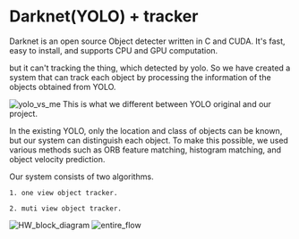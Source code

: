 # Darknet(YOLO) + tracker #
Darknet is an open source Object detecter written in C and CUDA. It's fast, easy to install, and supports CPU and GPU computation.

but it can't tracking the thing, which detected by yolo.
So we have created a system that can track each object by processing the information of the objects obtained from YOLO.

![yolo_vs_me](https://user-images.githubusercontent.com/53033449/69026547-b292b380-0a0e-11ea-998c-92d25f188a8a.png)
This is what we different between YOLO original and our project. 

In the existing YOLO, only the location and class of objects can be known, but our system can distinguish each object.
To make this possible, we used various methods such as ORB feature matching, histogram matching, and object velocity prediction. 

Our system consists of two algorithms.

    1. one view object tracker.
   
    2. muti view object tracker.


![HW_block_diagram](https://user-images.githubusercontent.com/53033449/69026531-9b53c600-0a0e-11ea-92b3-d3beed49f561.png)
![entire_flow](https://user-images.githubusercontent.com/53033449/69026500-719a9f00-0a0e-11ea-8e2e-4663d24ec6e4.png)
